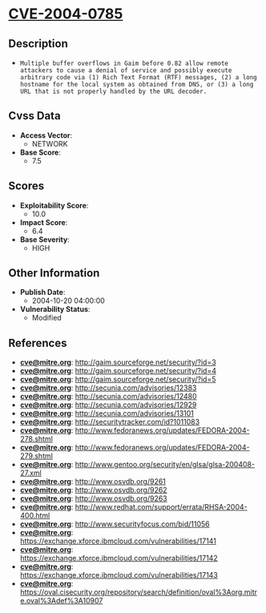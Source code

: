 
# [CVE-2004-0785](http://gaim.sourceforge.net/security/?id=3)

## Description

- `Multiple buffer overflows in Gaim before 0.82 allow remote attackers to cause a denial of service and possibly execute arbitrary code via (1) Rich Text Format (RTF) messages, (2) a long hostname for the local system as obtained from DNS, or (3) a long URL that is not properly handled by the URL decoder.`

## Cvss Data

- **Access Vector**:
  - NETWORK
- **Base Score**:
  - 7.5

## Scores

- **Exploitability Score**:
  - 10.0
- **Impact Score**:
  - 6.4
- **Base Severity**:
  - HIGH

## Other Information

- **Publish Date**:
  - 2004-10-20 04:00:00
- **Vulnerability Status**:
  - Modified

## References

- **cve@mitre.org**: http://gaim.sourceforge.net/security/?id=3
- **cve@mitre.org**: http://gaim.sourceforge.net/security/?id=4
- **cve@mitre.org**: http://gaim.sourceforge.net/security/?id=5
- **cve@mitre.org**: http://secunia.com/advisories/12383
- **cve@mitre.org**: http://secunia.com/advisories/12480
- **cve@mitre.org**: http://secunia.com/advisories/12929
- **cve@mitre.org**: http://secunia.com/advisories/13101
- **cve@mitre.org**: http://securitytracker.com/id?1011083
- **cve@mitre.org**: http://www.fedoranews.org/updates/FEDORA-2004-278.shtml
- **cve@mitre.org**: http://www.fedoranews.org/updates/FEDORA-2004-279.shtml
- **cve@mitre.org**: http://www.gentoo.org/security/en/glsa/glsa-200408-27.xml
- **cve@mitre.org**: http://www.osvdb.org/9261
- **cve@mitre.org**: http://www.osvdb.org/9262
- **cve@mitre.org**: http://www.osvdb.org/9263
- **cve@mitre.org**: http://www.redhat.com/support/errata/RHSA-2004-400.html
- **cve@mitre.org**: http://www.securityfocus.com/bid/11056
- **cve@mitre.org**: https://exchange.xforce.ibmcloud.com/vulnerabilities/17141
- **cve@mitre.org**: https://exchange.xforce.ibmcloud.com/vulnerabilities/17142
- **cve@mitre.org**: https://exchange.xforce.ibmcloud.com/vulnerabilities/17143
- **cve@mitre.org**: https://oval.cisecurity.org/repository/search/definition/oval%3Aorg.mitre.oval%3Adef%3A10907

